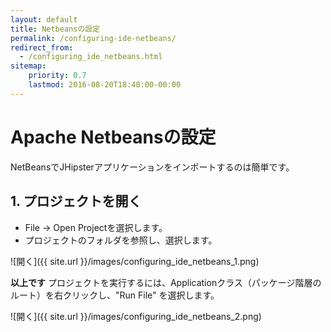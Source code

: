 ```yaml
---
layout: default
title: Netbeansの設定
permalink: /configuring-ide-netbeans/
redirect_from:
  - /configuring_ide_netbeans.html
sitemap:
    priority: 0.7
    lastmod: 2016-08-20T18:40:00-00:00
---
```


# <i class="fa fa-keyboard-o"></i> Apache Netbeansの設定

NetBeansでJHipsterアプリケーションをインポートするのは簡単です。

## 1. プロジェクトを開く

- File → Open Projectを選択します。
- プロジェクトのフォルダを参照し、選択します。

![開く]({{ site.url }}/images/configuring_ide_netbeans_1.png)

**以上です** プロジェクトを実行するには、Applicationクラス（パッケージ階層のルート）を右クリックし、"Run File" を選択します。

![開く]({{ site.url }}/images/configuring_ide_netbeans_2.png)
